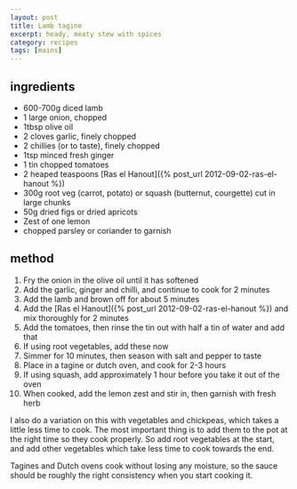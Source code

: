 ```yaml
---
layout: post
title: Lamb tagine
excerpt: heady, meaty stew with spices
category: recipes
tags: [mains]
---
```


ingredients
-----------

* 600-700g diced lamb
* 1 large onion, chopped
* 1tbsp olive oil
* 2 cloves garlic, finely chopped
* 2 chillies (or to taste), finely chopped
* 1tsp minced fresh ginger
* 1 tin chopped tomatoes
* 2 heaped teaspoons [Ras el Hanout]({% post_url 2012-09-02-ras-el-hanout %})
* 300g root veg (carrot, potato) or squash (butternut, courgette) cut in large chunks
* 50g dried figs or dried apricots
* Zest of one lemon
* chopped parsley or coriander to garnish

method
------

1. Fry the onion in the olive oil until it has softened
2. Add the&nbsp;garlic, ginger and chilli, and continue to cook for 2 minutes
3. Add the lamb and brown off for about 5 minutes
4. Add the [Ras el Hanout]({% post_url 2012-09-02-ras-el-hanout %}) and mix thoroughly for 2 minutes
5. Add the tomatoes, then rinse the tin out with half a tin of water and add that
6. If using root vegetables, add these now
7. Simmer for 10 minutes, then season with salt and pepper to taste
8. Place in a tagine or dutch oven, and cook for 2-3 hours
9. If using squash, add approximately 1 hour before you take it out of the oven
10. When cooked, add the lemon zest and stir in, then garnish with fresh herb<br />

I also do a variation on this with vegetables and chickpeas, which takes a little less time to cook. The most important thing is to add them to the pot at the right time so they cook properly. So add root vegetables at the start, and add other vegetables which take less time to cook towards the end.

Tagines and Dutch ovens cook without losing any moisture, so the sauce should be roughly the right consistency when you start cooking it.
